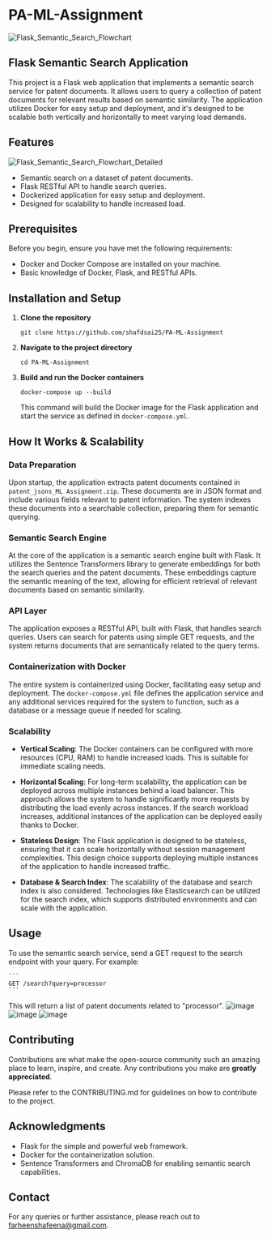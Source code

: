 # PA-ML-Assignment
![Flask_Semantic_Search_Flowchart](https://github.com/shafdsai25/my-project/assets/114987491/d3085b84-8ec3-4131-b89d-6d9d92ee29a3)


## Flask Semantic Search Application

This project is a Flask web application that implements a semantic search service for patent documents. It allows users to query a collection of patent documents for relevant results based on semantic similarity. The application utilizes Docker for easy setup and deployment, and it's designed to be scalable both vertically and horizontally to meet varying load demands.

## Features
![Flask_Semantic_Search_Flowchart_Detailed](https://github.com/shafdsai25/my-project/assets/114987491/77a5dae2-98ec-4f52-83b6-2536f3f0560c)

- Semantic search on a dataset of patent documents.
- Flask RESTful API to handle search queries.
- Dockerized application for easy setup and deployment.
- Designed for scalability to handle increased load.

## Prerequisites

Before you begin, ensure you have met the following requirements:
- Docker and Docker Compose are installed on your machine.
- Basic knowledge of Docker, Flask, and RESTful APIs.

## Installation and Setup

1. **Clone the repository**

    ```
    git clone https://github.com/shafdsai25/PA-ML-Assignment
    ```

2. **Navigate to the project directory**

    ```
    cd PA-ML-Assignment
    ```

3. **Build and run the Docker containers**

    ```
    docker-compose up --build
    ```

    This command will build the Docker image for the Flask application and start the service as defined in `docker-compose.yml`.

## How It Works & Scalability

### Data Preparation

Upon startup, the application extracts patent documents contained in `patent_jsons_ML Assignment.zip`. These documents are in JSON format and include various fields relevant to patent information. The system indexes these documents into a searchable collection, preparing them for semantic querying.

### Semantic Search Engine

At the core of the application is a semantic search engine built with Flask. It utilizes the Sentence Transformers library to generate embeddings for both the search queries and the patent documents. These embeddings capture the semantic meaning of the text, allowing for efficient retrieval of relevant documents based on semantic similarity.

### API Layer

The application exposes a RESTful API, built with Flask, that handles search queries. Users can search for patents using simple GET requests, and the system returns documents that are semantically related to the query terms.

### Containerization with Docker

The entire system is containerized using Docker, facilitating easy setup and deployment. The `docker-compose.yml` file defines the application service and any additional services required for the system to function, such as a database or a message queue if needed for scaling.

### Scalability

- **Vertical Scaling**: The Docker containers can be configured with more resources (CPU, RAM) to handle increased loads. This is suitable for immediate scaling needs.

- **Horizontal Scaling**: For long-term scalability, the application can be deployed across multiple instances behind a load balancer. This approach allows the system to handle significantly more requests by distributing the load evenly across instances. If the search workload increases, additional instances of the application can be deployed easily thanks to Docker.

- **Stateless Design**: The Flask application is designed to be stateless, ensuring that it can scale horizontally without session management complexities. This design choice supports deploying multiple instances of the application to handle increased traffic.

- **Database & Search Index**: The scalability of the database and search index is also considered. Technologies like Elasticsearch can be utilized for the search index, which supports distributed environments and can scale with the application.

## Usage

To use the semantic search service, send a GET request to the search endpoint with your query. For example:

    ```
    GET /search?query=processor
    ```

This will return a list of patent documents related to "processor".
![image](https://github.com/shafdsai25/my-project/assets/114987491/add1087b-39f6-4218-8db4-25fc38aabc2e)
![image](https://github.com/shafdsai25/my-project/assets/114987491/83d82dc5-aa29-4f67-b289-ab841345b860)
![image](https://github.com/shafdsai25/my-project/assets/114987491/d77c92ea-40e5-43af-ada9-4e11a0053327)


## Contributing

Contributions are what make the open-source community such an amazing place to learn, inspire, and create. Any contributions you make are **greatly appreciated**.

Please refer to the CONTRIBUTING.md for guidelines on how to contribute to the project.

## Acknowledgments

- Flask for the simple and powerful web framework.
- Docker for the containerization solution.
- Sentence Transformers and ChromaDB for enabling semantic search capabilities.

## Contact

For any queries or further assistance, please reach out to farheenshafeena@gmail.com.
